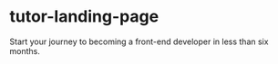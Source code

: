 # tutor-landing-page
Start your journey to becoming a front-end developer in less than six months. 

